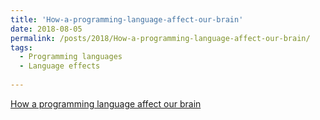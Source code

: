 ```yaml
---
title: 'How-a-programming-language-affect-our-brain'
date: 2018-08-05
permalink: /posts/2018/How-a-programming-language-affect-our-brain/
tags:
  - Programming languages
  - Language effects
  
---
```

 
[How a programming language affect our brain](https://medium.com/@poojaruhal65/how-a-programming-language-affect-us-brain-e870fabbf22d)
